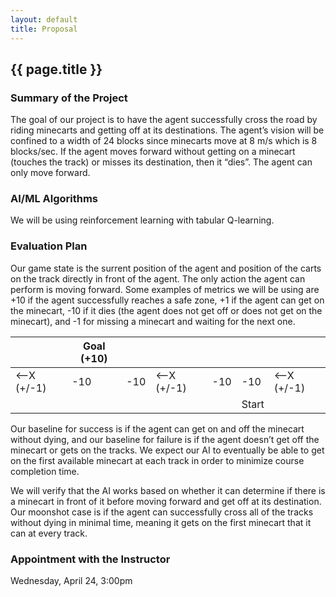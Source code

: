 ```yaml
---
layout: default
title: Proposal
---
```



## {{ page.title }}

### Summary of the Project 
The goal of our project is to have the agent successfully cross the road by riding minecarts and getting off at its destinations. The agent’s vision will be confined to a width of 24 blocks since minecarts move at 8 m/s which is 8 blocks/sec.  If the agent moves forward without getting on a minecart (touches the track) or misses its destination, then it “dies”. The agent can only move forward. 

### AI/ML Algorithms
We will be using reinforcement learning with tabular Q-learning. 

### Evaluation Plan
Our game state is the surrent position of the agent and position of the carts on the track directly in front of the agent. The only action the agent can perform is moving forward. Some examples of metrics we will be using are +10 if the agent successfully reaches a safe zone, +1 if the agent can get on the minecart, -10 if it dies (the agent does not get off or does not get on the minecart), and -1 for missing a minecart and waiting for the next one. 

|             | Goal (+10) |     |             |     |       |             |
|-------------|------------|-----|-------------|-----|-------|-------------|
| <--X (+/-1) | -10        | -10 | <--X (+/-1) | -10   | -10   | <--X (+/-1) |
|             |            |     |             |     | Start |             |

Our baseline for success is if the agent can get on and off the minecart without dying, and our baseline for failure is if the agent doesn’t get off the minecart or gets on the tracks. We expect our AI to eventually be able to get on the first available minecart at each track in order to minimize course completion time.

We will verify that the AI works based on whether it can determine if there is a minecart in front of it before moving forward and get off at its destination. Our moonshot case is if the agent can successfully cross all of the tracks without dying in minimal time, meaning it gets on the first minecart that it can at every track.


### Appointment with the Instructor 
Wednesday, April 24, 3:00pm
